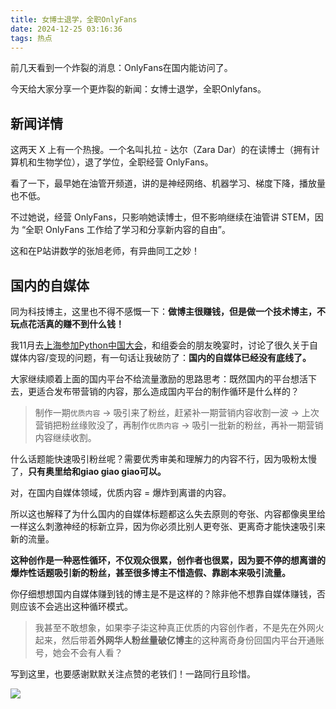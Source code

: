 ```yaml
---
title: 女博士退学，全职OnlyFans
date: 2024-12-25 03:16:36
tags: 热点
---
```


前几天看到一个炸裂的消息：OnlyFans在国内能访问了。

今天给大家分享一个更炸裂的新闻：女博士退学，全职Onlyfans。

## 新闻详情

这两天 X 上有一个热搜。一个名叫扎拉 - 达尔（Zara Dar）的在读博士（拥有计算机和生物学位），退了学位，全职经营 OnlyFans。

看了一下，最早她在油管开频道，讲的是神经网络、机器学习、梯度下降，播放量也不低。

不过她说，经营 OnlyFans，只影响她读博士，但不影响继续在油管讲 STEM，因为 “全职 OnlyFans 工作给了学习和分享新内容的自由”。

这和在P站讲数学的张旭老师，有异曲同工之妙！


## 国内的自媒体

同为科技博主，这里也不得不感慨一下：**做博主很赚钱，但是做一个技术博主，不玩点花活真的赚不到什么钱！**

我11月去[上海参加Python中国大会](https://mp.weixin.qq.com/s/pJAOgaQ8vA08NrNpJzngFw)，和组委会的朋友晚宴时，讨论了很久关于自媒体内容/变现的问题，有一句话让我破防了：**国内的自媒体已经没有底线了。**

大家继续顺着上面的国内平台不给流量激励的思路思考：既然国内的平台想活下去，更适合发布带营销的内容，那么造成国内平台的制作循环是什么样的？

> 制作一期``优质内容`` -> 吸引来了粉丝，赶紧补一期营销内容收割一波 -> 上次营销把粉丝缘败没了，再制作``优质内容`` -> 吸引一批新的粉丝，再补一期营销内容继续收割。

什么话题能快速吸引粉丝呢？需要优秀审美和理解力的内容不行，因为吸粉太慢了，**只有奥里给和giao giao giao可以。**

对，在国内自媒体领域，优质内容 = 爆炸到离谱的内容。

所以这也解释了为什么国内的自媒体标题都这么失去原则的夸张、内容都像奥里给一样这么刺激神经的标新立异，因为你必须比别人更夸张、更离奇才能快速吸引来新的流量。

**这种创作是一种恶性循环，不仅观众很累，创作者也很累，因为要不停的想离谱的爆炸性话题吸引新的粉丝，甚至很多博主不惜造假、靠剧本来吸引流量。**

你仔细想想国内自媒体赚到钱的博主是不是这样的？除非他不想靠自媒体赚钱，否则应该不会逃出这种循环模式。

> 我甚至不敢想象，如果李子柒这种真正优质的内容创作者，不是先在外网火起来，然后带着**外网华人粉丝量破亿博主**的这种离奇身份回国内平台开通账号，她会不会有人看？

写到这里，也要感谢默默关注点赞的老铁们！一路同行且珍惜。

![](https://python-office-1300615378.cos.ap-chongqing.myqcloud.com/%E5%BC%95%E5%AF%BC%E5%85%B3%E6%B3%A8/sub-py.jpg)
